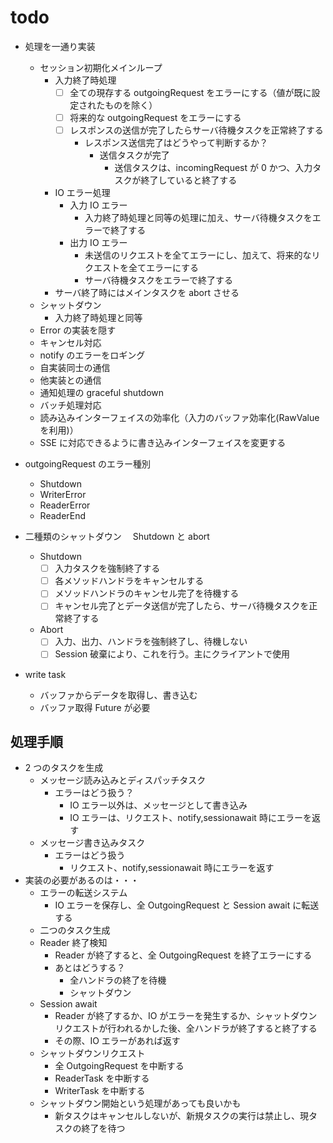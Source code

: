 # todo

- 処理を一通り実装

  - セッション初期化メインループ
    - 入力終了時処理
      - [ ] 全ての現存する outgoingRequest をエラーにする（値が既に設定されたものを除く）
      - [ ] 将来的な outgoingRequest をエラーにする
      - [ ] レスポンスの送信が完了したらサーバ待機タスクを正常終了する
        - レスポンス送信完了はどうやって判断するか？
          - 送信タスクが完了
            - 送信タスクは、incomingRequest が 0 かつ、入力タスクが終了していると終了する
    - IO エラー処理
      - 入力 IO エラー
        - 入力終了時処理と同等の処理に加え、サーバ待機タスクをエラーで終了する
      - 出力 IO エラー
        - 未送信のリクエストを全てエラーにし、加えて、将来的なリクエストを全てエラーにする
        - サーバ待機タスクをエラーで終了する
    - サーバ終了時にはメインタスクを abort させる
  - シャットダウン
    - 入力終了時処理と同等
  - Error の実装を隠す
  - キャンセル対応
  - notify のエラーをロギング
  - 自実装同士の通信
  - 他実装との通信
  - 通知処理の graceful shutdown
  - バッチ処理対応
  - 読み込みインターフェイスの効率化（入力のバッファ効率化(RawValue を利用)）
  - SSE に対応できるように書き込みインターフェイスを変更する

- outgoingRequest のエラー種別

  - Shutdown
  - WriterError
  - ReaderError
  - ReaderEnd

- 二種類のシャットダウン　 Shutdown と abort

  - Shutdown
    - [ ] 入力タスクを強制終了する
    - [ ] 各メソッドハンドラをキャンセルする
    - [ ] メソッドハンドラのキャンセル完了を待機する
    - [ ] キャンセル完了とデータ送信が完了したら、サーバ待機タスクを正常終了する
  - Abort
    - [ ] 入力、出力、ハンドラを強制終了し、待機しない
    - [ ] Session 破棄により、これを行う。主にクライアントで使用

- write task
  - バッファからデータを取得し、書き込む
  - バッファ取得 Future が必要

## 処理手順

- 2 つのタスクを生成
  - メッセージ読み込みとディスパッチタスク
    - エラーはどう扱う？
      - IO エラー以外は、メッセージとして書き込み
      - IO エラーは、リクエスト、notify,sessionawait 時にエラーを返す
  - メッセージ書き込みタスク
    - エラーはどう扱う
      - リクエスト、notify,sessionawait 時にエラーを返す
- 実装の必要があるのは・・・
  - エラーの転送システム
    - IO エラーを保存し、全 OutgoingRequest と Session await に転送する
  - 二つのタスク生成
  - Reader 終了検知
    - Reader が終了すると、全 OutgoingRequest を終了エラーにする
    - あとはどうする？
      - 全ハンドラの終了を待機
      - シャットダウン
  - Session await
    - Reader が終了するか、IO
      がエラーを発生するか、シャットダウンリクエストが行われるかした後、全ハンドラが終了すると終了する
    - その際、IO エラーがあれば返す
  - シャットダウンリクエスト
    - 全 OutgoingRequest を中断する
    - ReaderTask を中断する
    - WriterTask を中断する
  - シャットダウン開始という処理があっても良いかも
    - 新タスクはキャンセルしないが、新規タスクの実行は禁止し、現タスクの終了を待つ
